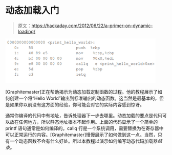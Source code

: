 # 动态加载入门

> 原文：<https://hackaday.com/2012/06/22/a-primer-on-dynamic-loading/>

![](img/e040ef23ea541f861814087da739c2f2.png "dynamic-loading-primer")

[Graphitemaster]正在帮助揭示为动态加载定制函数的过程。他的教程展示了如何创建一个将“Hello World”输出到标准输出的动态函数。这当然是最基本的，但是如果你以前没有这方面的经验，你可能会对它的实际内容感到惊讶。

通常你编译的代码中有地址，告诉处理器下一步去哪里。动态加载的要点是代码可以放在任何地方，所以静态地址根本不起作用。上面的代码显示了一个简单的 printf 语句通常是如何编译的。callq 行是一个系统调用，需要替换为在寄存器中可以正常运行的内容。[Graphitemaster]慢慢展示了如何做到这一点。当然，只有一个动态函数不会有什么好处。所以本教程以演示如何编写动态代码加载器*结束。*